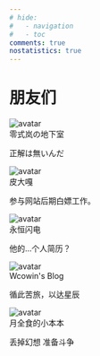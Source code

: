 ```yaml
---
# hide:
#   - navigation
#   - toc
comments: true
nostatistics: true  
---
```


# 朋友们

<div class="friends-container">
  <div class="friend-card" style="--base-color: var(--color-blue);">
    <img src="https://s2.loli.net/2025/08/27/upk6cA1sbjGICdq.png" alt="avatar" class="friend-avatar">
    <div class="friend-info">
      <div class="friend-name">零式岚の地下室</div>
      <p class="friend-description">正解は無いんだ</p>
    </div>
    <div class="friend-link" onclick="window.location.href='https://blog.flyburg.cc/'"></div>
  </div>

  <div class="friend-card" style="--base-color: var(--color-red);">
    <img src="https://avatars.githubusercontent.com/u/147455218?v=4" alt="avatar" class="friend-avatar">
    <div class="friend-info">
      <div class="friend-name">皮大嘎</div>
      <p class="friend-description">参与网站后期白嫖工作。</p>
    </div>
    <div class="friend-link" onclick="window.location.href='https://github.com/Argonding'"></div>
  </div>

  <div class="friend-card" style="--base-color: var(--color-purple);">
    <img src="https://griseo.nimo.page/img/head.jpg" alt="avatar" class="friend-avatar">
    <div class="friend-info">
      <div class="friend-name">永恒闪电</div>
      <p class="friend-description">他的...个人简历？</p>
    </div>
    <div class="friend-link" onclick="window.location.href='https://griseo.nimo.page/about.html'"></div>
  </div>

  <div class="friend-card" style="--base-color: var(--color-blue);">
    <img src="https://s2.loli.net/2024/02/01/gaE47y5fKM6kosV.png" alt="avatar" class="friend-avatar">
    <div class="friend-info">
      <div class="friend-name">Wcowin's Blog</div>
      <p class="friend-description">循此苦旅，以达星辰</p>
    </div>
    <div class="friend-link" onclick="window.location.href='https://wcowin.work/'"></div>
  </div>

  <div class="friend-card" style="--base-color: var(--color-purple);">
    <img src="https://avatars.githubusercontent.com/u/139060797?s=400&u=f60d19e28c620478e42bb68c705f47bbdfb71d96&v=4" alt="avatar" class="friend-avatar">
    <div class="friend-info">
      <div class="friend-name">月全食的小本本</div>
      <p class="friend-description">丢掉幻想 准备斗争</p>
    </div>
    <div class="friend-link" onclick="window.location.href='https://eclipseyue.github.io/'"></div>
  </div>
</div>

<!-- 添加更多友链 -->
